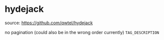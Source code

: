 # hydejack

source: https://github.com/qwtel/hydejack

no pagination (could also be in the wrong order currently)
`TAG_DESCRIPTION`